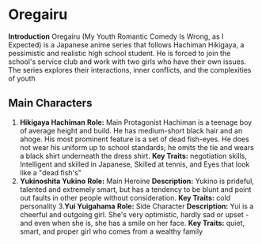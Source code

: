 # Oregairu
**Introduction**
Oregairu (My Youth Romantic Comedy Is Wrong, as I Expected) is a Japanese anime series that follows Hachiman Hikigaya, a pessimistic and realistic high school student. He is forced to join the school's service club and work with two girls who have their own issues. The series explores their interactions, inner conflicts, and the complexities of youth

## Main Characters
1. **Hikigaya Hachiman**
**Role:** Main Protagonist
 Hachiman is a teenage boy of average height and build. He has medium-short black hair and an ahoge. His most prominent feature is a set of dead fish-eyes. He does not wear his uniform up to school standards; he omits the tie and wears a black shirt underneath the dress shirt.
**Key Traits:** negotiation skills, Intelligent and skilled in Japanese, Skilled at tennis, and Eyes that look like a "dead fish's"
2. **Yukinoshita Yukino**
**Role:** Main Heroine
**Description:** Yukino is prideful, talented and extremely smart, but has a tendency to be blunt and point out faults in other people without consideration.
**Key Traits:** cold personality
3.**Yui Yuigahama**
**Role:** Side Character
**Description:** Yui is a cheerful and outgoing girl. She's very optimistic, hardly sad or upset - and even when she is, she has a smile on her face.
**Key Traits:**  quiet, smart, and proper girl who comes from a wealthy family
